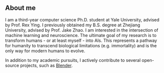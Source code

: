 ## About me
I am a third-year computer science Ph.D. student at Yale University, advised by Prof. Rex Ying. I previously obtained my B.S. degree at Zhejiang University, advised by Prof. Jake Zhao.
I am interested in the intersection of machine learning and neuroscience. The ultimate goal of my research is to transform humans - or at least myself - into AIs. This represents a pathway for humanity to transcend biological limitations (e.g. immortality) and is the only way for modern humans to evolve.

In addition to my academic pursuits, I actively contribute to several open-source projects, such as [Blender](https://projects.blender.org/Weikang-Qiu).
